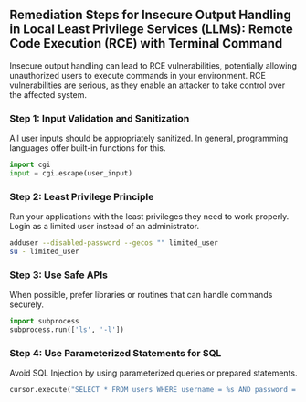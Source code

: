 

## Remediation Steps for Insecure Output Handling in Local Least Privilege Services (LLMs): Remote Code Execution (RCE) with Terminal Command 

Insecure output handling can lead to RCE vulnerabilities, potentially allowing unauthorized users to execute commands in your environment. RCE vulnerabilities are serious, as they enable an attacker to take control over the affected system.
   
### Step 1: Input Validation and Sanitization

All user inputs should be appropriately sanitized. In general, programming languages offer built-in functions for this.

```python
import cgi
input = cgi.escape(user_input)
```

### Step 2: Least Privilege Principle

Run your applications with the least privileges they need to work properly. Login as a limited user instead of an administrator.

```bash
adduser --disabled-password --gecos "" limited_user
su - limited_user
```

### Step 3: Use Safe APIs 

When possible, prefer libraries or routines that can handle commands securely.

```python
import subprocess
subprocess.run(['ls', '-l'])
```

### Step 4: Use Parameterized Statements for SQL

Avoid SQL Injection by using parameterized queries or prepared statements. 

```python
cursor.execute("SELECT * FROM users WHERE username = %s AND password = %s", (user, password))
```
